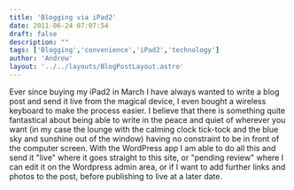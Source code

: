 ```yaml
---
title: 'Blogging via iPad2'
date: 2011-06-24 07:07:54
draft: false
description: ""
tags: ['Blogging','convenience','iPad2','technology']
author: 'Andrew'
layout: '../../layouts/BlogPostLayout.astro'
---
```


Ever since buying my iPad2 in March I have always wanted to write a blog post and send it live from the magical device, I even bought a wireless keyboard to make the process easier. I believe that there is something quite fantastical about being able to write in the peace and quiet of wherever you want (in my case the lounge with the calming clock tick-tock and the blue sky and sunshine out of the window) having no constraint to be in front of the computer screen. With the WordPress app I am able to do all this and send it "live" where it goes straight to this site, or "pending review" where I can edit it on the Wordpress admin area, or if I want to add further links and photos to the post, before publishing to live at a later date.
